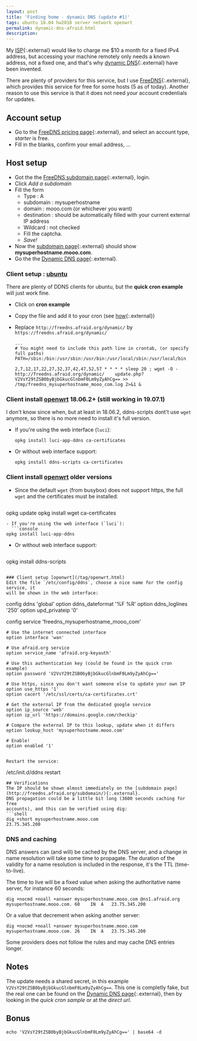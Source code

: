 ```yaml
---
layout: post
title: 'Finding home - dynamic DNS (update #1)'
tags: ubuntu 18.04 hw2018 server network openwrt
permalink: dynamic-dns-afraid.html
description:
---
```


My [ISP](https://en.wikipedia.org/wiki/Internet_service_provider){:.external}
would like to charge me $10 a month for a fixed IPv4 address, but accessing your
machine remotely only needs a known address, not a fixed one, and that's why
[dynamic DNS](https://en.wikipedia.org/wiki/Dynamic_DNS){:.external}
have been invented.

There are plenty of providers for this service, but I use [FreeDNS](http://freedns.afraid.org/){:.external},
which provides this service for free for some hosts (5 as of today). Another reason to use this
service is that it does not need your account credentials for updates.

## Account setup
 - Go to the [FreeDNS pricing page](http://freedns.afraid.org/pricing/){:.external}, and select an account type,
 *starter* is free.
 - Fill in the blanks, confirm your email address, ...

## Host setup
 - Got the the [FreeDNS subdomain page](http://freedns.afraid.org/subdomain/){:.external}, login.
 - Click *Add a subdomain*
 - Fill the form
   - Type : A
   - subdomain : mysuperhostname
   - domain : mooo.com (or whichever you want)
   - destination : should be automatically filled with your current external IP address
   - Wildcard : not checked
   - Fill the captcha.
   - *Save!*
 - Now the [subdomain page](http://freedns.afraid.org/subdomain/){:.external} should show **mysuperhostname.mooo.com**.
 - Go the the [Dynamic DNS page](http://freedns.afraid.org/dynamic/){:.external}.

### Client setup : [ubuntu](/tag/ubuntu.html)
There are plenty of DDNS clients for ubuntu, but the **quick cron example** will just work
fine.
 - Click on **cron example**
 - Copy the file and add it to your cron (see [how](https://askubuntu.com/a/2369){:.external})
 - Replace `http://freedns.afraid.org/dynamic/` by `https://freedns.afraid.org/dynamic/`

    ```
    ...
    # You might need to include this path line in crontab, (or specify full paths)
    PATH=/sbin:/bin:/usr/sbin:/usr/bin:/usr/local/sbin:/usr/local/bin

    2,7,12,17,22,27,32,37,42,47,52,57 * * * * sleep 20 ; wget -O - http://freedns.afraid.org/dynamic/    update.php?V2VsY29tZSB0byBjbGkucGlnbmF0Lm9yZyAhCg== >> /tmp/freedns_mysuperhostname_mooo_com.log 2>&1 &
    ```

### Client install [openwrt](/tag/openwrt.html) 18.06.2+ (still working in 19.07.1)
I don't know since when, but at least in 18.06.2, ddns-scripts dont't use `wget`
anymore, so there is no more need to install it's full version.
- If you're using the web interface (`luci`):

    ```console
    opkg install luci-app-ddns ca-certificates
    ```
- Or without web interface support:

    ```console
    opkg install ddns-scripts ca-certificates
    ```

### Client install [openwrt](/tag/openwrt.html) older versions
- Since the default `wget` (from busybox) does not support https, the full
`wget` and the certificates must be installed:
  ```console
opkg update
opkg install wget ca-certificates
```
- If you're using the web interface (`luci`):
  ```console
opkg install luci-app-ddns
```
- Or without web interface support:
  ```console
opkg install ddns-scripts
```

### Client setup [openwrt](/tag/openwrt.html)
Edit the file `/etc/config/ddns`, choose a nice name for the config service, it
will be shown in the web interface:

```
config ddns 'global'
	option ddns_dateformat '%F %R'
	option ddns_loglines '250'
	option upd_privateip '0'

config service 'freedns_mysuperhostname_mooo_com'

    # Use the internet connected interface
	option interface 'wan'

	# Use afraid.org service
	option service_name 'afraid.org-keyauth'

	# Use this authentication key (could be found in the quick cron example)
	option password 'V2VsY29tZSB0byBjbGkucGlnbmF0Lm9yZyAhCg=='

	# Use https, since you don't want someone else to update your own IP
	option use_https '1'
	option cacert '/etc/ssl/certs/ca-certificates.crt'

	# Get the external IP from the dedicated google service
	option ip_source 'web'
	option ip_url 'https://domains.google.com/checkip'

	# Compare the external IP to this lookup, update when it differs
	option lookup_host 'mysuperhostname.mooo.com'

	# Enable!
	option enabled '1'
```

Restart the service:

```
/etc/init.d/ddns restart
```
## Verifications
The IP should be shown almost immediately on the [subdomain page](http://freedns.afraid.org/subdomain/){:.external}.
DNS propagation could be a little bit long (3600 seconds caching for free
accounts), and this can be verified using dig:
```shell
dig +short mysuperhostname.mooo.com
23.75.345.200
```
### DNS and caching
DNS answers can (and will) be cached by the DNS server, and a change in name
resolution will take some time to propagate. The duration of the validity for a
name resolution is included in the response, it's the TTL (time-to-live).

The time to live will be a fixed value when asking the authoritative name
server, for instance 60 seconds:

```console
dig +nocmd +noall +answer mysuperhostname.mooo.com @ns1.afraid.org
mysuperhostname.mooo.com. 60	IN	A	23.75.345.200
```

Or a value that decrement when asking another server:
```console
dig +nocmd +noall +answer mysuperhostname.mooo.com
mysuperhostname.mooo.com. 26	IN	A	23.75.345.200
```

Some providers does not follow the rules and may cache DNS entries longer.

## Notes
The update needs a shared secret, in this example `V2VsY29tZSB0byBjbGkucGlnbmF0Lm9yZyAhCg==`.
This one is completly fake, but the real one can be found on the
[Dynamic DNS page](http://freedns.afraid.org/dynamic/){:.external}, then by
looking in the *quick cron sample* or at the *direct url*.

## Bonus
```console
echo 'V2VsY29tZSB0byBjbGkucGlnbmF0Lm9yZyAhCg==' | base64 -d
```
